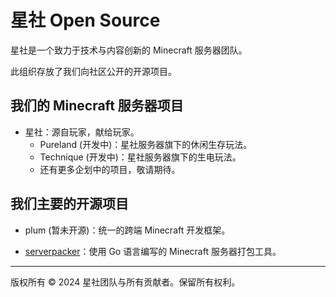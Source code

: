 # 星社 Open Source

星社是一个致力于技术与内容创新的 Minecraft 服务器团队。

此组织存放了我们向社区公开的开源项目。

## 我们的 Minecraft 服务器项目

- 星社：源自玩家，献给玩家。
  - Pureland (开发中)：星社服务器旗下的休闲生存玩法。
  - Technique (开发中)：星社服务器旗下的生电玩法。
  - 还有更多企划中的项目，敬请期待。

## 我们主要的开源项目

- plum (暂未开源)：统一的跨端 Minecraft 开发框架。

- [serverpacker](https://github.com/PlutoProject/serverpacker)：使用 Go 语言编写的 Minecraft 服务器打包工具。

---

版权所有 © 2024 星社团队与所有贡献者。保留所有权利。